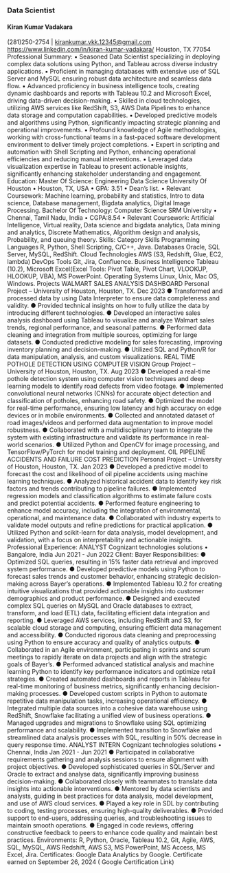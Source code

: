 ### Data Scientist

#### Kiran Kumar Vadakara

(281)250-2754 | kirankumar.vkk.12345@gmail.com
https://www.linkedin.com/in/kiran-kumar-vadakara/
Houston, TX 77054
Professional Summary:
▪ Seasoned Data Scientist specializing in deploying complex data solutions using Python, and Tableau
across diverse industry applications.
▪ Proficient in managing databases with extensive use of SQL Server and MySQL ensuring robust data
architecture and seamless data flow.
▪ Advanced proficiency in business intelligence tools, creating dynamic dashboards and reports with
Tableau 10.2 and Microsoft Excel, driving data-driven decision-making.
▪ Skilled in cloud technologies, utilizing AWS services like RedShift, S3, AWS Data Pipelines to enhance
data storage and computation capabilities.
▪ Developed predictive models and algorithms using Python, significantly impacting strategic planning and
operational improvements.
▪ Profound knowledge of Agile methodologies, working with cross-functional teams in a fast-paced
software development environment to deliver timely project completions.
▪ Expert in scripting and automation with Shell Scripting and Python, enhancing operational efficiencies
and reducing manual interventions.
▪ Leveraged data visualization expertise in Tableau to present actionable insights, significantly enhancing
stakeholder understanding and engagement.
Education:
Master Of Science: Engineering Data Science
University Of Houston • Houston, TX, USA • GPA: 3.51 • Dean’s list.
• Relevant Coursework: Machine learning, probability and statistics, Intro to data science, Database management, Bigdata
analytics, Digital Image Processing.
Bachelor Of Technology: Computer Science
SRM University • Chennai, Tamil Nadu, India • CGPA:8.54
• Relevant Coursework: Artificial Intelligence, Virtual reality, Data science and bigdata analytics, Data mining and analytics,
Discrete Mathematics, Algorithm design and analysis, Probability, and queuing theory.
Skills:
Category Skills
Programming Languages R, Python, Shell Scripting, C/C++, Java.
Databases Oracle, SQL Server, MySQL, RedShift.
Cloud Technologies AWS (S3, Redshift, Glue, EC2, lambda)
DevOps Tools Git, Jira, Confluence.
Business Intelligence
Tableau (10.2), Microsoft Excel(Excel
Tools: Pivot Table, Pivot Chart,
VLOOKUP, HLOOKUP, VBA), MS PowerPoint.
Operating Systems Linux, Unix, Mac OS, Windows.
Projects
WALMART SALES ANALYSIS DASHBOARD
Personal Project – University of Houston, Houston, TX. Dec 2023
● Transformed and processed data by using Data Interpreter to ensure data completeness and validity.
● Provided technical insights on how to fully utilize the data by introducing different technologies.
● Developed an interactive sales analysis dashboard using Tableau to visualize and analyze Walmart sales trends, regional
performance, and seasonal patterns.
● Performed data cleaning and integration from multiple sources, optimizing for large datasets.
● Conducted predictive modeling for sales forecasting, improving inventory planning and decision-making.
● Utilized SQL and Python/R for data manipulation, analysis, and custom visualizations.
REAL TIME POTHOLE DETECTION USING COMPUTER VISION
Group Project – University of Houston, Houston, TX. Aug 2023
● Developed a real-time pothole detection system using computer vision techniques and deep learning models to
identify road defects from video footage.
● Implemented convolutional neural networks (CNNs) for accurate object detection and classification of
potholes, enhancing road safety.
● Optimized the model for real-time performance, ensuring low latency and high accuracy on edge devices or in
mobile environments.
● Collected and annotated dataset of road images/videos and performed data augmentation to improve model
robustness.
● Collaborated with a multidisciplinary team to integrate the system with existing infrastructure and validate its
performance in real-world scenarios.
● Utilized Python and OpenCV for image processing, and TensorFlow/PyTorch for model training and
deployment.
OIL PIPELINE ACCIDENTS AND FAILURE COST PREDICTION
Personal Project – University of Houston, Houston, TX. Jan 2023
● Developed a predictive model to forecast the cost and likelihood of oil pipeline accidents using machine
learning techniques.
● Analyzed historical accident data to identify key risk factors and trends contributing to pipeline failures.
● Implemented regression models and classification algorithms to estimate failure costs and predict potential
accidents.
● Performed feature engineering to enhance model accuracy, including the integration of environmental,
operational, and maintenance data.
● Collaborated with industry experts to validate model outputs and refine predictions for practical application.
● Utilized Python and scikit-learn for data analysis, model development, and validation, with a focus on interpretability
and actionable insights.
Professional Experience:
ANALYST
Cognizant technologies solutions • Bangalore, India Jun 2021 - Jun 2022
Client: Bayer
Responsibilities:
● Optimized SQL queries, resulting in 15% faster data retrieval and improved system performance.
● Developed predictive models using Python to forecast sales trends and customer behavior, enhancing strategic decision-
making across Bayer’s operations.
● Implemented Tableau 10.2 for creating intuitive visualizations that provided actionable insights into customer
demographics and product performance.
● Designed and executed complex SQL queries on MySQL and Oracle databases to extract, transform, and load (ETL)
data, facilitating efficient data integration and reporting.
● Leveraged AWS services, including RedShift and S3, for scalable cloud storage and computing, ensuring efficient data
management and accessibility.
● Conducted rigorous data cleaning and preprocessing using Python to ensure accuracy and quality of analytics outputs.
● Collaborated in an Agile environment, participating in sprints and scrum meetings to rapidly iterate on data projects and
align with the strategic goals of Bayer’s.
● Performed advanced statistical analysis and machine learning Python to identify key performance indicators and
optimize retail strategies.
● Created automated dashboards and reports in Tableau for real-time monitoring of business metrics, significantly
enhancing decision-making processes.
● Developed custom scripts in Python to automate repetitive data manipulation tasks, increasing operational efficiency.
● Integrated multiple data sources into a cohesive data warehouse using RedShift, Snowflake facilitating a unified view of
business operations.
● Managed upgrades and migrations to Snowflake using SQL optimizing performance and scalability.
● Implemented transition to Snowflake and streamlined data analysis processes with SQL, resulting in 50% decrease in query
response time.
ANALYST INTERN
Cognizant technologies solutions • Chennai, India Jan 2021 - Jun 2021
● Participated in collaborative requirements gathering and analysis sessions to ensure alignment with project objectives.
● Developed sophisticated queries in SQL/Server and Oracle to extract and analyse data, significantly improving business
decision-making.
● Collaborated closely with teammates to translate data insights into actionable interventions.
● Mentored by data scientists and analysts, guiding in best practices for data analysis, model development, and use of
AWS cloud services.
● Played a key role in SDL by contributing to coding, testing processes, ensuring high-quality deliverables.
● Provided support to end-users, addressing queries, and troubleshooting issues to maintain smooth operations.
● Engaged in code reviews, offering constructive feedback to peers to enhance code quality and maintain best practices.
Environments:
R, Python, Oracle, Tableau 10.2, Git, Agile, AWS, SQL, MySQL, AWS Redshift, AWS S3, MS PowerPoint, MS Access,
MS Excel, Jira.
Certificates:
Google Data Analytics by Google. Certificate earned on September 26, 2024 ( Google Certification Link)
